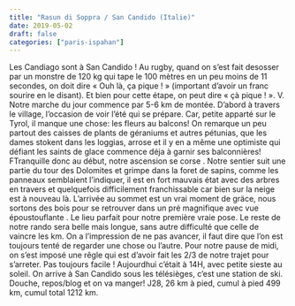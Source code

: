 ```yaml
---
title: "Rasun di Soppra / San Candido (Italie)"
date: 2019-05-02
draft: false
categories: ["paris-ispahan"]
---
```


Les Candiago sont à San Candido ! Au rugby, quand on s’est fait desosser par un monstre de 120 kg qui tape le 100 mètres en un peu moins de 11 secondes, on doit dire « Ouh là, ça pique ! » (important d’avoir un franc sourire en le disant). Et bien pour cette étape, on peut dire « çà pique ! ».
V. Notre marche du jour commence par 5-6 km de montée. D’abord à travers le village, l’occasion de voir l’été qui se prépare. Car, petite apparté sur le Tyrol, il manque une chose: les fleurs au balcons! On remarque un peu partout des caisses de plants de géraniums et autres pétunias, que les dames stokent dans les loggias, arrose et il y en a même une optimiste qui défiant les saints de glace commence déja à garnir ses balconnières!
FTranquille donc au début, notre ascension se corse . Notre sentier suit une partie du tour des Dolomites et grimpe dans la foret de sapins, comme les panneaux semblaient l’indiquer, il est en fort mauvais état avec des arbres en travers et quelquefois difficilement franchissable car bien sur la neige est à nouveau là. L’arrivée au sommet est un vrai moment de gräce, nous sortons des bois pour se retrouver dans un pré magnifique avec vue époustouflante . Le lieu parfait pour notre première vraie pose. Le reste de notre rando sera belle mais longue, sans autre difficulté que celle de vaincre les km. On a l’impression de ne pas avancer, il faut dire que l’on est toujours tenté de regarder une chose ou l’autre. Pour notre pause de midi, on s’est imposé une rêgle qui est d’avoir fait les 2/3 de notre trajet pour s’arreter. Pas toujours facile ! Aujourdhui c’était à 14H, avec petite sieste au soleil.
On arrive à San Candido sous les télésièges, c’est une station de ski. Douche, repos/blog et on va manger!
J28, 26 km à pied, cumul à pied 499 km, cumul total 1212 km.
